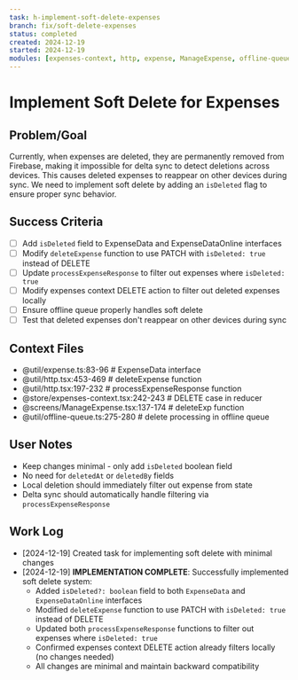 ```yaml
---
task: h-implement-soft-delete-expenses
branch: fix/soft-delete-expenses
status: completed
created: 2024-12-19
started: 2024-12-19
modules: [expenses-context, http, expense, ManageExpense, offline-queue]
---
```


# Implement Soft Delete for Expenses

## Problem/Goal

Currently, when expenses are deleted, they are permanently removed from Firebase, making it impossible for delta sync to detect deletions across devices. This causes deleted expenses to reappear on other devices during sync. We need to implement soft delete by adding an `isDeleted` flag to ensure proper sync behavior.

## Success Criteria

- [ ] Add `isDeleted` field to ExpenseData and ExpenseDataOnline interfaces
- [ ] Modify `deleteExpense` function to use PATCH with `isDeleted: true` instead of DELETE
- [ ] Update `processExpenseResponse` to filter out expenses where `isDeleted: true`
- [ ] Modify expenses context DELETE action to filter out deleted expenses locally
- [ ] Ensure offline queue properly handles soft delete
- [ ] Test that deleted expenses don't reappear on other devices during sync

## Context Files

<!-- Added by context-gathering agent or manually -->

- @util/expense.ts:83-96 # ExpenseData interface
- @util/http.tsx:453-469 # deleteExpense function
- @util/http.tsx:197-232 # processExpenseResponse function
- @store/expenses-context.tsx:242-243 # DELETE case in reducer
- @screens/ManageExpense.tsx:137-174 # deleteExp function
- @util/offline-queue.ts:275-280 # delete processing in offline queue

## User Notes

<!-- Any specific notes or requirements from the developer -->

- Keep changes minimal - only add `isDeleted` boolean field
- No need for `deletedAt` or `deletedBy` fields
- Local deletion should immediately filter out expense from state
- Delta sync should automatically handle filtering via `processExpenseResponse`

## Work Log

<!-- Updated as work progresses -->

- [2024-12-19] Created task for implementing soft delete with minimal changes
- [2024-12-19] **IMPLEMENTATION COMPLETE**: Successfully implemented soft delete system:
  - Added `isDeleted?: boolean` field to both `ExpenseData` and `ExpenseDataOnline` interfaces
  - Modified `deleteExpense` function to use PATCH with `isDeleted: true` instead of DELETE
  - Updated both `processExpenseResponse` functions to filter out expenses where `isDeleted: true`
  - Confirmed expenses context DELETE action already filters locally (no changes needed)
  - All changes are minimal and maintain backward compatibility
